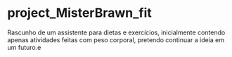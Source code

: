 # project_MisterBrawn_fit
Rascunho de um assistente para dietas e exercícios, inicialmente contendo apenas atividades feitas com peso corporal, pretendo continuar a ideia em um futuro.e 
